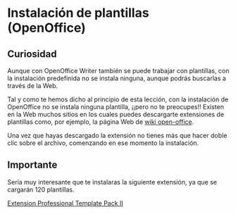 # Instalación de plantillas (OpenOffice)

## Curiosidad

Aunque con OpenOffice Writer también se puede trabajar con plantillas, con la instalación predefinida no se instala ninguna, aunque podrás buscarlas a través de la Web.

Tal y como te hemos dicho al principio de esta lección, con la instalación de OpenOffice no se instala ninguna plantilla, ¡¡pero no te preocupes!! Existen en la Web muchos sitios en los cuales puedes descargarte extensiones de plantillas como, por ejemplo, la página Web de [wiki open-office](http://wiki.open-office.es/Extensiones).

Una vez que hayas descargado la extensión no tienes más que hacer doble clic sobre el archivo, comenzando en ese momento la instalación.

## Importante

Sería muy interesante que te instalaras la siguiente extensión, ya que se cargarán 120 plantillas.

[Extension Professional Template Pack II](http://wiki.open-office.es/Extension_Professional_Template_Pack_II_-_Spanish)